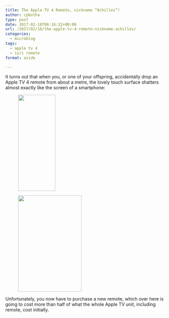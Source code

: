 ```yaml
---
title: The Apple TV 4 Remote, nickname “Achilles”!
author: cpbotha
type: post
date: 2017-02-16T06:16:22+00:00
url: /2017/02/16/the-apple-tv-4-remote-nickname-achilles/
categories:
  - microblog
tags:
  - apple tv 4
  - siri remote
format: aside

---
```

It turns out that when you, or one of your offspring, accidentally drop an Apple TV 4 remote from about a metre, the lovely touch surface shatters almost exactly like the screen of a smartphone:

<div class="gallery galleryid-2820 gallery-columns-2 gallery-size-medium" data-carousel-extra='{"blog_id":1,"permalink":"https:\/\/cpbotha.net\/2017\/02\/16\/the-apple-tv-4-remote-nickname-achilles\/"}' id="gallery-6">
<figure class="gallery-item">
<div class="gallery-icon portrait">
<a class="rl-gallery-link" data-rel="lightbox-gallery-6" data-rl_caption="" data-rl_title="" href="https://cpbotha.net/wp-content/uploads/2017/02/apple_tv_4_remote_shattered1.jpg" title=""><img alt="" class="attachment-medium size-medium" data-attachment-id="2822" data-comments-opened="1" data-image-description="" data-image-meta='{"aperture":"0","credit":"","camera":"","caption":"","created_timestamp":"0","copyright":"","focal_length":"0","iso":"0","shutter_speed":"0","title":"","orientation":"0"}' data-image-title="apple_tv_4_remote_shattered1" data-large-file="https://cpbotha.net/wp-content/uploads/2017/02/apple_tv_4_remote_shattered1-397x1024.jpg" data-medium-file="https://cpbotha.net/wp-content/uploads/2017/02/apple_tv_4_remote_shattered1-116x300.jpg" data-orig-file="https://cpbotha.net/wp-content/uploads/2017/02/apple_tv_4_remote_shattered1.jpg" data-orig-size="1771,4568" data-permalink="https://cpbotha.net/2017/02/16/the-apple-tv-4-remote-nickname-achilles/apple_tv_4_remote_shattered1/" height="300" sizes="(max-width: 116px) 85vw, 116px" src="https://cpbotha.net/wp-content/uploads/2017/02/apple_tv_4_remote_shattered1-116x300.jpg" srcset="https://cpbotha.net/wp-content/uploads/2017/02/apple_tv_4_remote_shattered1-116x300.jpg 116w, https://cpbotha.net/wp-content/uploads/2017/02/apple_tv_4_remote_shattered1-768x1981.jpg 768w, https://cpbotha.net/wp-content/uploads/2017/02/apple_tv_4_remote_shattered1-397x1024.jpg 397w, https://cpbotha.net/wp-content/uploads/2017/02/apple_tv_4_remote_shattered1-1200x3095.jpg 1200w" width="116"/></a>
</div></figure><figure class="gallery-item">
<div class="gallery-icon portrait">
<a class="rl-gallery-link" data-rel="lightbox-gallery-6" data-rl_caption="" data-rl_title="" href="https://cpbotha.net/wp-content/uploads/2017/02/apple_tv_4_remote_shattered2.jpg" title=""><img alt="" class="attachment-medium size-medium" data-attachment-id="2821" data-comments-opened="1" data-image-description="" data-image-meta='{"aperture":"0","credit":"","camera":"","caption":"","created_timestamp":"0","copyright":"","focal_length":"0","iso":"0","shutter_speed":"0","title":"","orientation":"0"}' data-image-title="apple_tv_4_remote_shattered2" data-large-file="https://cpbotha.net/wp-content/uploads/2017/02/apple_tv_4_remote_shattered2-677x1024.jpg" data-medium-file="https://cpbotha.net/wp-content/uploads/2017/02/apple_tv_4_remote_shattered2-198x300.jpg" data-orig-file="https://cpbotha.net/wp-content/uploads/2017/02/apple_tv_4_remote_shattered2.jpg" data-orig-size="2844,4299" data-permalink="https://cpbotha.net/2017/02/16/the-apple-tv-4-remote-nickname-achilles/apple_tv_4_remote_shattered2/" height="300" sizes="(max-width: 198px) 85vw, 198px" src="https://cpbotha.net/wp-content/uploads/2017/02/apple_tv_4_remote_shattered2-198x300.jpg" srcset="https://cpbotha.net/wp-content/uploads/2017/02/apple_tv_4_remote_shattered2-198x300.jpg 198w, https://cpbotha.net/wp-content/uploads/2017/02/apple_tv_4_remote_shattered2-768x1161.jpg 768w, https://cpbotha.net/wp-content/uploads/2017/02/apple_tv_4_remote_shattered2-677x1024.jpg 677w, https://cpbotha.net/wp-content/uploads/2017/02/apple_tv_4_remote_shattered2-1200x1814.jpg 1200w" width="198"/></a>
</div></figure>
</div>

Unfortunately, you now have to purchase a new remote, which over here is going to cost more than half of what the whole Apple TV unit, including remote, cost initially.

